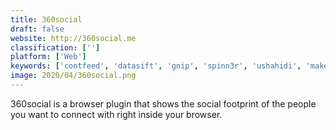 ```yaml
---
title: 360social
draft: false 
website: http://360social.me
classification: ['']
platform: ['Web']
keywords: ['contfeed', 'datasift', 'gnip', 'spinn3r', 'ushahidi', 'makersfeed']
image: 2020/04/360social.png
---
```

360social is a browser plugin that shows the social footprint of the people you want to connect with right inside your browser.
